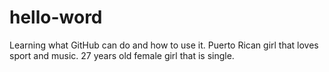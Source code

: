 # hello-word
Learning what GitHub can do and how to use it.
Puerto Rican girl that loves sport and music.
27 years old female girl that is single.
